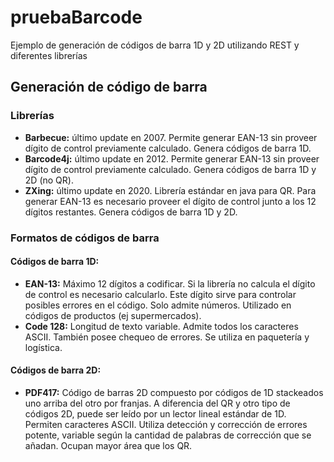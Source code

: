 # pruebaBarcode
Ejemplo de generación de códigos de barra 1D y 2D utilizando REST y diferentes librerías

## Generación de código de barra

### Librerías

- **Barbecue:** último update en 2007. Permite generar EAN-13 sin proveer dígito de control previamente calculado. Genera códigos de barra 1D.
- **Barcode4j:** último update en 2012. Permite generar EAN-13 sin proveer dígito de control previamente calculado. Genera códigos de barra 1D y 2D (no QR).
- **ZXing:** último update en 2020. Librería estándar en java para QR. Para generar EAN-13 es necesario proveer el dígito de control junto a los 12 dígitos restantes. Genera códigos de barra 1D y 2D.

### Formatos de códigos de barra

#### Códigos de barra 1D:

- **EAN-13:** Máximo 12 dígitos a codificar. Si la librería no calcula el dígito de control es necesario calcularlo. Este dígito sirve para controlar posibles errores en el código. Solo admite números. Utilizado en códigos de productos (ej supermercados).
- **Code 128:** Longitud de texto variable. Admite todos los caracteres ASCII. También posee chequeo de errores. Se utiliza en paquetería y logística.

#### Códigos de barra 2D:

- **PDF417:** Código de barras 2D compuesto por códigos de 1D stackeados uno arriba del otro por franjas. A diferencia del QR y otro tipo de códigos 2D, puede ser leído por un lector lineal estándar de 1D. Permiten caracteres ASCII. Utiliza detección y corrección de errores potente, variable según la cantidad de palabras de corrección que se añadan. Ocupan mayor área que los QR.
